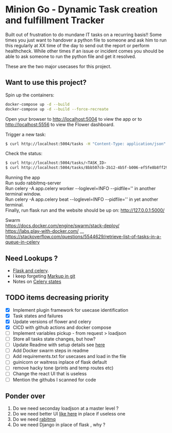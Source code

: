 # Minion Go - Dynamic Task creation and fulfillment Tracker

Built out of frustration to do mundane IT tasks on a recurring basis!! Some times you just want to handover a python file to someone and ask him to run this regularly at XX time of the day to send out the report or perform healthcheck. 
While other times if an issue or incident comes you should be able to ask someone to run the python file and get it resolved.

These are the two major usecases for this project.

## Want to use this project?

Spin up the containers:

```sh
docker-compose up -d --build
docker-compose up -d --build --force-recreate
```

Open your browser to [http://localhost:5004](http://localhost:5004) to view the app or to [http://localhost:5556](http://localhost:5556) to view the Flower dashboard.

Trigger a new task:

```sh
$ curl http://localhost:5004/tasks -H "Content-Type: application/json" --data '{"type": 0}'
```

Check the status:

```sh
$ curl http://localhost:5004/tasks/<TASK_ID>
$ curl http://localhost:5004/tasks/8bb507cb-2b12-4b5f-b006-ef5fe8b8ff29
```

Running the app <br/>
Run sudo rabbitmq-server<br/>
Run celery -A app.celery worker --loglevel=INFO --pidfile='' in another terminal window.<br/>
Run celery -A app.celery beat --loglevel=INFO --pidfile='' in yet another terminal.<br/>
Finally, run flask run and the website should be up on: http://127.0.0.1:5000/<br/>

Swarm<br/>
https://docs.docker.com/engine/swarm/stack-deploy/<br/>
https://labs.play-with-docker.com/ __
https://stackoverflow.com/questions/5544629/retrieve-list-of-tasks-in-a-queue-in-celery

## Need Lookups ?

* [Flask and celery](https://testdriven.io/blog/flask-and-celery/).
* I keep forgeting [Markup in git](https://github.com/tchapi/markdown-cheatsheet/blob/master/README.md)
* Notes on [Celery states](https://www.distributedpython.com/2018/09/28/celery-task-states/)

## TODO items decreasing priority
- [x] Implement plugin framework for usecase identification
- [x] Task states and failures
- [x] Update versions of flower and celery
- [x] CICD with github actions and docker compose 
- [ ] Implement variables pickup - from request > loadjson
- [ ] Store all tasks state changes, but how?
- [ ] Update Readme with setup details see [here](https://awesomeopensource.com/projects/celery)
- [ ] Add Docker swarm steps in readme
- [ ] Add requirements.txt for usecases and load in the file
- [ ] guinicorn or waitress inplace of flask default
- [ ] remove hacky tone (prints and temp routes etc)
- [ ] Change the react UI that is useless
- [ ] Mention the githubs I scanned for code

## Ponder over 
1. Do we need seconday loadjson at a master level ? 
2. Do we need better UI [like here](https://github.com/satyasrikar/cubesys-frontend) in place if useless one
3. Do we need [rabitmq](https://github.com/delivey/flask-celery-rabbitmq-code)
4. Do we need Django in place of flask , why ? 
